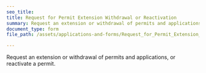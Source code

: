 ```yaml
---
seo_title: 
title: Request for Permit Extension Withdrawal or Reactivation
summary: Request an extension or withdrawal of permits and applications, or reactivate a permit.
document_type: form
file_path: /assets/applications-and-forms/Request_for_Permit_Extension__Withdrawal_or_Reactivation.pdf

---
```

 Request an extension or withdrawal of permits and applications, or reactivate a permit. 
